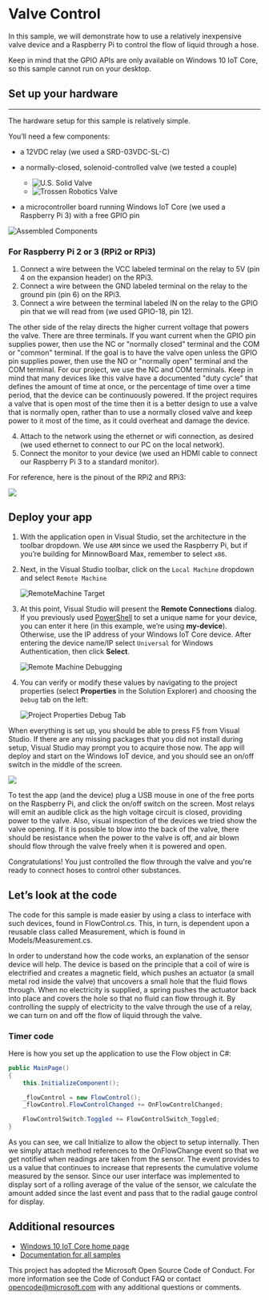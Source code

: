 # Valve Control

In this sample, we will demonstrate how to use a relatively inexpensive valve device and a Raspberry Pi to control the flow of liquid through a hose.

Keep in mind that the GPIO APIs are only available on Windows 10 IoT Core, so this sample cannot run on your desktop.

## Set up your hardware
___
The hardware setup for this sample is relatively simple.

You’ll need a few components:

*   a 12VDC relay (we used a SRD-03VDC-SL-C)
*   a normally-closed, solenoid-controlled valve (we tested a couple)
	* ![U.S. Solid Valve](../../../Resources/images/ValveControl/USValve.jpg)
	* ![Trossen Robotics Valve](../../../Resources/images/ValveControl/Valve.jpg)

*   a microcontroller board running Windows IoT Core (we used a Raspberry Pi 3) with a free GPIO pin

![Assembled Components](../../../Resources/images/ValveControl/Assembled.jpg)

### For Raspberry Pi 2 or 3 (RPi2 or RPi3)

1.  Connect a wire between the VCC labeled terminal on the relay to 5V (pin 4 on the expansion header) on the RPi3.
2.  Connect a wire between the GND labeled terminal on the relay to the ground pin (pin 6) on the RPi3.
3.  Connect a wire between the terminal labeled IN on the relay to the GPIO pin that we will read from (we used GPIO-18, pin 12).

The other side of the relay directs the higher current voltage that powers the valve.  There are three terminals.  If you want current when the GPIO pin supplies power, then use 
the NC or "normally closed" terminal and the COM or "common" terminal.  If the goal is to have the valve open unless the GPIO pin supplies power, then use the NO or "normally open"
terminal and the COM terminal.  For our project, we use the NC and COM terminals.  Keep in mind that many devices like this valve have a documented "duty cycle" that defines the
amount of time at once, or the percentage of time over a time period, that the device can be continuously powered.  If the project requires a valve that is open most of the time
then it is a better design to use a valve that is normally open, rather than to use a normally closed valve and keep power to it most of the time, as it could overheat and damage
the device.

4.  Attach to the network using the ethernet or wifi connection, as desired (we used ethernet to connect to our PC on the local network).
5.  Connect the monitor to your device (we used an HDMI cable to connect our Raspberry Pi 3 to a standard monitor).

For reference, here is the pinout of the RPi2 and RPi3:

![](../../../Resources/images/PinMappings/RP2_Pinout.png)

## Deploy your app

1.  With the application open in Visual Studio, set the architecture in the toolbar dropdown. We use `ARM` since we used the Raspberry Pi, but if you’re building for MinnowBoard Max, remember to select `x86`.

2.  Next, in the Visual Studio toolbar, click on the `Local Machine` dropdown and select `Remote Machine`

    ![RemoteMachine Target](../../../Resources/images/HelloWorld/cs-remote-machine-debugging.png)

3.  At this point, Visual Studio will present the **Remote Connections** dialog. If you previously used [PowerShell](https://docs.microsoft.com/en-us/windows/iot-core/connect-your-device/powershell) to set a unique name for your device, you can enter it here (in this example, we’re using **my-device**). Otherwise, use the IP address of your Windows IoT Core device. After entering the device name/IP select `Universal` for Windows Authentication, then click **Select**.

    ![Remote Machine Debugging](../../../Resources/images/HelloWorld/cs-remote-connections.PNG)

4.  You can verify or modify these values by navigating to the project properties (select **Properties** in the Solution Explorer) and choosing the `Debug` tab on the left:

    ![Project Properties Debug Tab](../../../Resources/images/HelloWorld/cs-debug-project-properties.PNG)

When everything is set up, you should be able to press F5 from Visual Studio. If there are any missing packages that you did not install during setup, Visual Studio may prompt you to acquire those now. The app will deploy and start on the Windows IoT device, and you should see an on/off switch in the middle of the screen.

![](../../../Resources/images/ValveControl/Screenshot.jpg)

To test the app (and the device) plug a USB mouse in one of the free ports on the Raspberry Pi, and click the on/off switch on the screen.  Most relays will emit an audible click as the high voltage circuit is closed, providing power to the valve.  Also, visual inspection of the devices
we tried show the valve opening.  If it is possible to blow into the back of the valve, there should be resistance when the power to the valve is off, and air blown should flow through the valve freely when it is powered and open.

Congratulations! You just controlled the flow through the valve and you're ready to connect hoses to control other substances.

## Let’s look at the code

The code for this sample is made easier by using a class to interface with such devices, found in FlowControl.cs.  This, in turn, is dependent upon a reusable class called Measurement, which is found in Models/Measurement.cs.

In order to understand how the code works, an explanation of the sensor device will help.  The device is based on the principle that a coil of wire is electrified and creates a magnetic field, which pushes an actuator (a small metal rod inside the valve) that uncovers a small
hole that the fluid flows through.  When no electricity is supplied, a spring pushes the actuator back into place and covers the hole so that no fluid can flow through it.  By controlling the supply of electricity to the valve through the use of a relay, we can turn on and off
the flow of liquid through the valve.

### Timer code

Here is how you set up the application to use the Flow object in C#:

```csharp
public MainPage()
{
    this.InitializeComponent();

    _flowControl = new FlowControl();
    _flowControl.FlowControlChanged += OnFlowControlChanged;

    FlowControlSwitch.Toggled += FlowControlSwitch_Toggled;
}
```
As you can see, we call Initialize to allow the object
to setup internally.  Then we simply attach method references to the OnFlowChange event so that we get notified when readings are taken from the sensor.  The event provides to us a value that continues to increase that 
represents the cumulative volume measured by the sensor.  Since our user interface was implemented to display sort of a rolling average of the value of the sensor, we calculate the amount added since the last event and pass
that to the radial gauge control for display.

## Additional resources
* [Windows 10 IoT Core home page](https://developer.microsoft.com/en-us/windows/iot/)
* [Documentation for all samples](https://developer.microsoft.com/en-us/windows/iot/samples)

This project has adopted the Microsoft Open Source Code of Conduct. For more information see the Code of Conduct FAQ or contact <opencode@microsoft.com> with any additional questions or comments.
